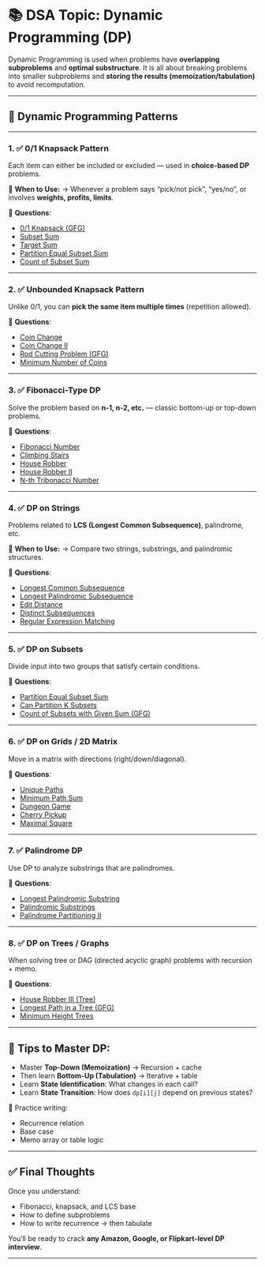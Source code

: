 
# 📚 DSA Topic: **Dynamic Programming (DP)**

Dynamic Programming is used when problems have **overlapping subproblems** and **optimal substructure**. It is all about breaking problems into smaller subproblems and **storing the results (memoization/tabulation)** to avoid recomputation.

---

## 🧩 Dynamic Programming Patterns

---

### 1. ✅ **0/1 Knapsack Pattern**

Each item can either be included or excluded — used in **choice-based DP** problems.

🧠 **When to Use:**
→ Whenever a problem says “pick/not pick”, “yes/no”, or involves **weights, profits, limits**.

📌 **Questions**:

* [0/1 Knapsack (GFG)](https://www.geeksforgeeks.org/0-1-knapsack-problem-dp-10/)
* [Subset Sum](https://leetcode.com/problems/partition-equal-subset-sum/)
* [Target Sum](https://leetcode.com/problems/target-sum/)
* [Partition Equal Subset Sum](https://leetcode.com/problems/partition-equal-subset-sum/)
* [Count of Subset Sum](https://www.geeksforgeeks.org/count-of-subsets-with-sum-equal-to-x/)

---

### 2. ✅ **Unbounded Knapsack Pattern**

Unlike 0/1, you can **pick the same item multiple times** (repetition allowed).

📌 **Questions**:

* [Coin Change](https://leetcode.com/problems/coin-change/)
* [Coin Change II](https://leetcode.com/problems/coin-change-ii/)
* [Rod Cutting Problem (GFG)](https://www.geeksforgeeks.org/cutting-a-rod-dp-13/)
* [Minimum Number of Coins](https://www.geeksforgeeks.org/find-minimum-number-of-coins-that-make-a-change/)

---

### 3. ✅ **Fibonacci-Type DP**

Solve the problem based on **n-1, n-2, etc.** — classic bottom-up or top-down problems.

📌 **Questions**:

* [Fibonacci Number](https://leetcode.com/problems/fibonacci-number/)
* [Climbing Stairs](https://leetcode.com/problems/climbing-stairs/)
* [House Robber](https://leetcode.com/problems/house-robber/)
* [House Robber II](https://leetcode.com/problems/house-robber-ii/)
* [N-th Tribonacci Number](https://leetcode.com/problems/n-th-tribonacci-number/)

---

### 4. ✅ **DP on Strings**

Problems related to **LCS (Longest Common Subsequence)**, palindrome, etc.

🧠 **When to Use:**
→ Compare two strings, substrings, and palindromic structures.

📌 **Questions**:

* [Longest Common Subsequence](https://leetcode.com/problems/longest-common-subsequence/)
* [Longest Palindromic Subsequence](https://leetcode.com/problems/longest-palindromic-subsequence/)
* [Edit Distance](https://leetcode.com/problems/edit-distance/)
* [Distinct Subsequences](https://leetcode.com/problems/distinct-subsequences/)
* [Regular Expression Matching](https://leetcode.com/problems/regular-expression-matching/)

---

### 5. ✅ **DP on Subsets**

Divide input into two groups that satisfy certain conditions.

📌 **Questions**:

* [Partition Equal Subset Sum](https://leetcode.com/problems/partition-equal-subset-sum/)
* [Can Partition K Subsets](https://leetcode.com/problems/partition-to-k-equal-sum-subsets/)
* [Count of Subsets with Given Sum (GFG)](https://www.geeksforgeeks.org/count-of-subsets-with-sum-equal-to-x/)

---

### 6. ✅ **DP on Grids / 2D Matrix**

Move in a matrix with directions (right/down/diagonal).

📌 **Questions**:

* [Unique Paths](https://leetcode.com/problems/unique-paths/)
* [Minimum Path Sum](https://leetcode.com/problems/minimum-path-sum/)
* [Dungeon Game](https://leetcode.com/problems/dungeon-game/)
* [Cherry Pickup](https://leetcode.com/problems/cherry-pickup/)
* [Maximal Square](https://leetcode.com/problems/maximal-square/)

---

### 7. ✅ **Palindrome DP**

Use DP to analyze substrings that are palindromes.

📌 **Questions**:

* [Longest Palindromic Substring](https://leetcode.com/problems/longest-palindromic-substring/)
* [Palindromic Substrings](https://leetcode.com/problems/palindromic-substrings/)
* [Palindrome Partitioning II](https://leetcode.com/problems/palindrome-partitioning-ii/)

---

### 8. ✅ **DP on Trees / Graphs**

When solving tree or DAG (directed acyclic graph) problems with recursion + memo.

📌 **Questions**:

* [House Robber III (Tree)](https://leetcode.com/problems/house-robber-iii/)
* [Longest Path in a Tree (GFG)](https://www.geeksforgeeks.org/longest-path-undirected-tree/)
* [Minimum Height Trees](https://leetcode.com/problems/minimum-height-trees/)

---

## 🧠 Tips to Master DP:

* Master **Top-Down (Memoization)** → Recursion + cache
* Then learn **Bottom-Up (Tabulation)** → Iterative + table
* Learn **State Identification**: What changes in each call?
* Learn **State Transition**: How does `dp[i][j]` depend on previous states?

📘 Practice writing:

* Recurrence relation
* Base case
* Memo array or table logic

---

## ✅ Final Thoughts

Once you understand:

* Fibonacci, knapsack, and LCS base
* How to define subproblems
* How to write recurrence → then tabulate

You’ll be ready to crack **any Amazon, Google, or Flipkart-level DP interview**.

---

